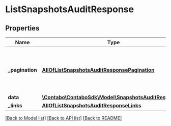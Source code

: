 # ListSnapshotsAuditResponse

## Properties
Name | Type | Description | Notes
------------ | ------------- | ------------- | -------------
**_pagination** | [**AllOfListSnapshotsAuditResponsePagination**](AllOfListSnapshotsAuditResponsePagination.md) | Data about pagination like how many results, pages, page size. | 
**data** | [**\Contabo\ContaboSdk\Model\SnapshotsAuditResponse[]**](SnapshotsAuditResponse.md) |  | 
**_links** | [**AllOfListSnapshotsAuditResponseLinks**](AllOfListSnapshotsAuditResponseLinks.md) |  | 

[[Back to Model list]](../../README.md#documentation-for-models) [[Back to API list]](../../README.md#documentation-for-api-endpoints) [[Back to README]](../../README.md)

